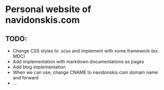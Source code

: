 # Personal website of navidonskis.com

## TODO:

 - Change CSS styles to .scss and implement with some framework (ex: MDC)
 - Add implementation with markdown documentations as pages
 - Add blog implementation
 - When we can use, change CNAME to navidonskis.com domain name and forward
 - ...